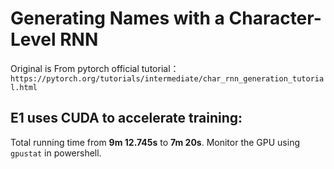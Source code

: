 # Generating Names with a Character-Level RNN
 Original is From pytorch official tutorial：`https://pytorch.org/tutorials/intermediate/char_rnn_generation_tutorial.html`
## E1 uses CUDA to accelerate training:  
Total running time from **9m 12.745s** to **7m 20s**. Monitor the GPU using `gpustat` in powershell.
